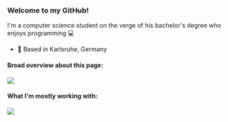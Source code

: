 ### Welcome to my GitHub!

I'm a computer science student on the verge of his bachelor's degree who enjoys programming :computer:

* :round_pushpin:	Based in Karlsruhe, Germany

#### Broad overview about this page:

<a href="https://github.com/bjoern1610">
  <img align="center" src="https://github-readme-stats.vercel.app/api?username=bjoern1610&hide=contribs&show_icons=true&include_all_commits=true&count_private=true&theme=github_dark&card_width=500">
</a>

#### What I'm mostly working with:

<a href="hhttps://github.com/bjoern1610">
  <img align="center" src="https://github-readme-stats.vercel.app/api/top-langs/?username=bjoern1610&hide=tex&theme=github_dark&card_width=500" />
</a>
